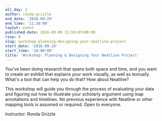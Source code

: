 ```yaml
---
all_day: 1
author: ronda-grizzle
end_date: '2016-09-29'
end_time: '11:30:00'
layout: event
published-date: 2016-09-09 11:59:07+00:00
rsvp: 0
slug: workshop-planning-designing-your-neatline-project
start_date: '2016-09-29'
start_time: '10:00:00'
title: 'Workshop: Planning & Designing Your Neatline Project'
---
```


You've been doing research that spans both space and time, and you want to create an exhibit that explains your work visually, as well as textually. What's a tool that can help you do that? How about Neatline?

This workshop will guide you through the process of evaluating your data and figuring out how to illustrate your scholarly argument using map annotations and timelines. No previous experience with Neatline or other mapping tools is assumed or required. Open to everyone.

Instructor: Ronda Grizzle
